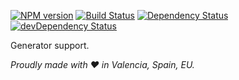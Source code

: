 [![NPM version](http://img.shields.io/npm/v/justo-generator.svg)](https://www.npmjs.org/package/justo-generator)
[![Build Status](https://travis-ci.org/justojs/justo-generator.svg)](https://travis-ci.org/justojs/justo-generator)
[![Dependency Status](https://david-dm.org/justojs/justo-generator.svg)](https://david-dm.org/justojs/justo-generator)
[![devDependency Status](https://david-dm.org/justojs/justo-generator/dev-status.svg)](https://david-dm.org/justojs/justo-generator#info=devDependencies)

Generator support.

*Proudly made with ♥ in Valencia, Spain, EU.*
